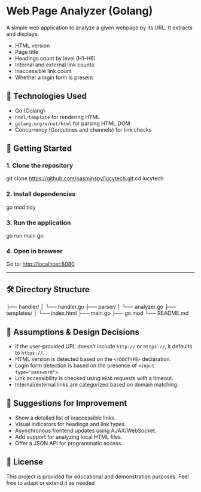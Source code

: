 # Web Page Analyzer (Golang)

A simple web application to analyze a given webpage by its URL. It extracts and displays:

- HTML version
- Page title
- Headings count by level (H1–H6)
- Internal and external link counts
- Inaccessible link count
- Whether a login form is present

## 🔧 Technologies Used

- Go (Golang)
- `html/template` for rendering HTML
- `golang.org/x/net/html` for parsing HTML DOM
- Concurrency (Goroutines and channels) for link checks

## 🚀 Getting Started

### 1. Clone the repository

git clone https://github.com/nasminspy/lucytech.git
cd lucytech

### 2. Install dependencies

go mod tidy

### 3. Run the application

go run main.go

### 4. Open in browser

Go to: [http://localhost:8080](http://localhost:8080)

---

## 🛠 Directory Structure

├── handler/
│   └── handler.go
├── parser/
│   └── analyzer.go
├── templates/
│   └── index.html
├── main.go
├── go.mod
└── README.md

## 📌 Assumptions & Design Decisions

* If the user-provided URL doesn’t include `http://` or `https://`, it defaults to `https://`.
* HTML version is detected based on the `<!DOCTYPE>` declaration.
* Login form detection is based on the presence of `<input type="password">`.
* Link accessibility is checked using `HEAD` requests with a timeout.
* Internal/external links are categorized based on domain matching.


## 🔄 Suggestions for Improvement

* Show a detailed list of inaccessible links.
* Visual indicators for headings and link types.
* Asynchronous frontend updates using AJAX/WebSocket.
* Add support for analyzing local HTML files.
* Offer a JSON API for programmatic access.

## 📝 License

This project is provided for educational and demonstration purposes. Feel free to adapt or extend it as needed